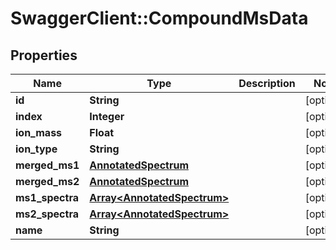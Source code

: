 # SwaggerClient::CompoundMsData

## Properties
Name | Type | Description | Notes
------------ | ------------- | ------------- | -------------
**id** | **String** |  | [optional] 
**index** | **Integer** |  | [optional] 
**ion_mass** | **Float** |  | [optional] 
**ion_type** | **String** |  | [optional] 
**merged_ms1** | [**AnnotatedSpectrum**](AnnotatedSpectrum.md) |  | [optional] 
**merged_ms2** | [**AnnotatedSpectrum**](AnnotatedSpectrum.md) |  | [optional] 
**ms1_spectra** | [**Array&lt;AnnotatedSpectrum&gt;**](AnnotatedSpectrum.md) |  | [optional] 
**ms2_spectra** | [**Array&lt;AnnotatedSpectrum&gt;**](AnnotatedSpectrum.md) |  | [optional] 
**name** | **String** |  | [optional] 


